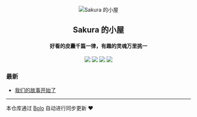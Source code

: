 <p align="center"><img alt="Sakura 的小屋" src="https://img1.baidu.com/it/u=1205301838,485327019&fm=26&fmt=auto&gp=0.jpg"></p><h2 align="center">
Sakura 的小屋
</h2>

<h4 align="center">好看的皮囊千篇一律，有趣的灵魂万里挑一</h4>
<p align="center"><a title="Sakura 的小屋" target="_blank" href="https://github.com/Sakura-eve/bolo-blog"><img src="https://img.shields.io/github/last-commit/Sakura-eve/bolo-blog.svg?style=flat-square&color=FF9900"></a>
<a title="GitHub repo size in bytes" target="_blank" href="https://github.com/Sakura-eve/bolo-blog"><img src="https://img.shields.io/github/repo-size/Sakura-eve/bolo-blog.svg?style=flat-square"></a>
<a title="Bolo Version" target="_blank" href="https://github.com/adlered/bolo-solo"><img src="https://img.shields.io/badge/bolo-v2.5 稳定版-f1e05a.svg?style=flat-square&color=blueviolet"></a>
<a title="Hits" target="_blank" href="https://github.com/88250/hits"><img src="https://hits.b3log.org/Sakura-eve/bolo-blog.svg"></a></p>

### 最新

* [我们的故事开始了](https://cyy666.xyz/articles/2021/08/10/1628610687703.html)



---

本仓库通过 [Bolo](https://github.com/adlered/bolo-solo) 自动进行同步更新 ❤️ 